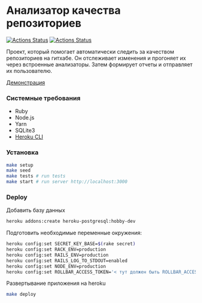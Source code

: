 # Анализатор качества репозиториев

[![Actions Status](https://github.com/aydys/rails-project-lvl4/workflows/hexlet-check/badge.svg)](https://github.com/aydys/rails-project-lvl4/actions) [![Actions Status](https://github.com/aydys/rails-project-lvl4/workflows/CI/badge.svg)](https://github.com/aydys/rails-project-lvl4/actions)

Проект, который помогает автоматически следить за качеством репозиториев на гитхабе. Он отслеживает изменения и прогоняет их через встроенные анализаторы. Затем формирует отчеты и отправляет их пользователю.

[Демонстрация](https://hidden-bayou-25880.herokuapp.com/)

### Системные требования

- Ruby
- Node.js
- Yarn
- SQLite3
- [Heroku CLI](https://devcenter.heroku.com/articles/heroku-cli#download-and-install)

### Установка

```sh
make setup
make seed
make tests # run tests
make start # run server http://localhost:3000
```

### Deploy

Добавить базу данных

```sh
heroku addons:create heroku-postgresql:hobby-dev
```

Подготовить необходимые переменные окружения:

```sh
heroku config:set SECRET_KEY_BASE=$(rake secret)
heroku config:set RACK_ENV=production
heroku config:set RAILS_ENV=production
heroku config:set RAILS_LOG_TO_STDOUT=enabled
heroku config:set NODE_ENV=production
heroku config:set ROLLBAR_ACCESS_TOKEN='< тут должен быть ROLLBAR_ACCESS_TOKEN>'
```

Развертывание приложения на heroku

```sh
make deploy
```
